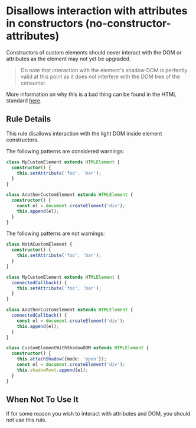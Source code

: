# Disallows interaction with attributes in constructors (no-constructor-attributes)

Constructors of custom elements should never interact with the DOM or
attributes as the element may not yet be upgraded.

> Do note that interaction with the element's shadow DOM is perfectly valid at
> this point as it does not interfere with the DOM tree of the consumer.

More information on why this is a bad thing can be found in the HTML
standard [here](https://html.spec.whatwg.org/multipage/custom-elements.html#custom-element-conformance).

## Rule Details

This rule disallows interaction with the light DOM inside element constructors.

The following patterns are considered warnings:

```ts
class MyCustomElement extends HTMLElement {
  constructor() {
    this.setAttribute('foo', 'bar');
  }
}

class AnotherCustomElement extends HTMLElement {
  constructor() {
    const el = document.createElement('div');
    this.append(el);
  }
}
```

The following patterns are not warnings:

```ts
class NotACustomElement {
  constructor() {
    this.setAttribute('foo', 'bar');
  }
}

class MyCustomElement extends HTMLElement {
  connectedCallback() {
    this.setAttribute('foo', 'bar');
  }
}

class AnotherCustomElement extends HTMLElement {
  connectedCallback() {
    const el = document.createElement('div');
    this.append(el);
  }
}

class CustomElementWithShadowDOM extends HTMLElement {
  constructor() {
    this.attachShadow({mode: 'open'});
    const el = document.createElement('div');
    this.shadowRoot.append(el);
  }
}
```

## When Not To Use It

If for some reason you wish to interact with attributes and DOM, you
should not use this rule.
